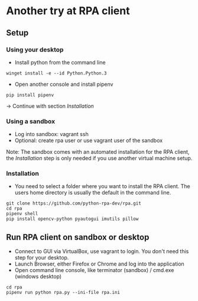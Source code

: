 # Another try at RPA client

## Setup

### Using your desktop
* Install python from the command line

```
winget install -e --id Python.Python.3
```

* Open another console and install pipenv

```
pip install pipenv

```

-> Continue with section *Installation*

### Using a sandbox
* Log into sandbox: vagrant ssh 
* Optional: create rpa user or use vagrant user of the sandbox

Note: The sandbox comes with an automated installation for the RPA client, the *Installation* step is only needed if you use another virtual machine setup.

### Installation 

* You need to select a folder where you want to install the RPA client. The users home directory is usually the default in the command line.

```
git clone https://github.com/python-rpa-dev/rpa.git
cd rpa
pipenv shell
pip install opencv-python pyautogui imutils pillow
```

## Run RPA client on sandbox or desktop

* Connect to GUI via VirtualBox, use vagrant to login. You don't need this step for your desktop.
* Launch Browser, either Firefox or Chrome and log into the application
* Open command line console, like terminator (sandbox) / cmd.exe (windows desktop)

```
cd rpa
pipenv run python rpa.py --ini-file rpa.ini
```
